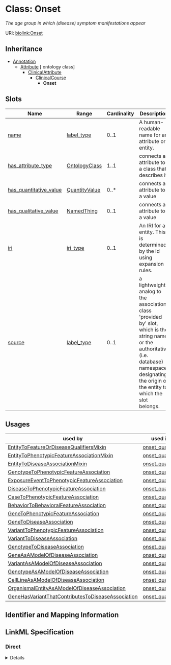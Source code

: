 # Class: Onset
_The age group in which (disease) symptom manifestations appear_





URI: [biolink:Onset](https://w3id.org/biolink/vocab/Onset)




## Inheritance

* [Annotation](Annotation.md)
    * [Attribute](Attribute.md) [ ontology class]
        * [ClinicalAttribute](ClinicalAttribute.md)
            * [ClinicalCourse](ClinicalCourse.md)
                * **Onset**




## Slots

| Name | Range | Cardinality | Description  | Info |
| ---  | --- | --- | --- | --- |
| [name](name.md) | [label_type](label_type.md) | 0..1 | A human-readable name for an attribute or entity.  | . |
| [has_attribute_type](has_attribute_type.md) | [OntologyClass](OntologyClass.md) | 1..1 | connects an attribute to a class that describes it  | . |
| [has_quantitative_value](has_quantitative_value.md) | [QuantityValue](QuantityValue.md) | 0..* | connects an attribute to a value  | . |
| [has_qualitative_value](has_qualitative_value.md) | [NamedThing](NamedThing.md) | 0..1 | connects an attribute to a value  | . |
| [iri](iri.md) | [iri_type](iri_type.md) | 0..1 | An IRI for an entity. This is determined by the id using expansion rules.  | . |
| [source](source.md) | [label_type](label_type.md) | 0..1 | a lightweight analog to the association class 'provided by' slot, which is the string name, or the authoritative (i.e. database) namespace, designating the origin of the entity to which the slot belongs.  | . |


## Usages


| used by | used in | type | used |
| ---  | --- | --- | --- |
| [EntityToFeatureOrDiseaseQualifiersMixin](EntityToFeatureOrDiseaseQualifiersMixin.md) | [onset_qualifier](onset_qualifier.md) | range | onset |
| [EntityToPhenotypicFeatureAssociationMixin](EntityToPhenotypicFeatureAssociationMixin.md) | [onset_qualifier](onset_qualifier.md) | range | onset |
| [EntityToDiseaseAssociationMixin](EntityToDiseaseAssociationMixin.md) | [onset_qualifier](onset_qualifier.md) | range | onset |
| [GenotypeToPhenotypicFeatureAssociation](GenotypeToPhenotypicFeatureAssociation.md) | [onset_qualifier](onset_qualifier.md) | range | onset |
| [ExposureEventToPhenotypicFeatureAssociation](ExposureEventToPhenotypicFeatureAssociation.md) | [onset_qualifier](onset_qualifier.md) | range | onset |
| [DiseaseToPhenotypicFeatureAssociation](DiseaseToPhenotypicFeatureAssociation.md) | [onset_qualifier](onset_qualifier.md) | range | onset |
| [CaseToPhenotypicFeatureAssociation](CaseToPhenotypicFeatureAssociation.md) | [onset_qualifier](onset_qualifier.md) | range | onset |
| [BehaviorToBehavioralFeatureAssociation](BehaviorToBehavioralFeatureAssociation.md) | [onset_qualifier](onset_qualifier.md) | range | onset |
| [GeneToPhenotypicFeatureAssociation](GeneToPhenotypicFeatureAssociation.md) | [onset_qualifier](onset_qualifier.md) | range | onset |
| [GeneToDiseaseAssociation](GeneToDiseaseAssociation.md) | [onset_qualifier](onset_qualifier.md) | range | onset |
| [VariantToPhenotypicFeatureAssociation](VariantToPhenotypicFeatureAssociation.md) | [onset_qualifier](onset_qualifier.md) | range | onset |
| [VariantToDiseaseAssociation](VariantToDiseaseAssociation.md) | [onset_qualifier](onset_qualifier.md) | range | onset |
| [GenotypeToDiseaseAssociation](GenotypeToDiseaseAssociation.md) | [onset_qualifier](onset_qualifier.md) | range | onset |
| [GeneAsAModelOfDiseaseAssociation](GeneAsAModelOfDiseaseAssociation.md) | [onset_qualifier](onset_qualifier.md) | range | onset |
| [VariantAsAModelOfDiseaseAssociation](VariantAsAModelOfDiseaseAssociation.md) | [onset_qualifier](onset_qualifier.md) | range | onset |
| [GenotypeAsAModelOfDiseaseAssociation](GenotypeAsAModelOfDiseaseAssociation.md) | [onset_qualifier](onset_qualifier.md) | range | onset |
| [CellLineAsAModelOfDiseaseAssociation](CellLineAsAModelOfDiseaseAssociation.md) | [onset_qualifier](onset_qualifier.md) | range | onset |
| [OrganismalEntityAsAModelOfDiseaseAssociation](OrganismalEntityAsAModelOfDiseaseAssociation.md) | [onset_qualifier](onset_qualifier.md) | range | onset |
| [GeneHasVariantThatContributesToDiseaseAssociation](GeneHasVariantThatContributesToDiseaseAssociation.md) | [onset_qualifier](onset_qualifier.md) | range | onset |



## Identifier and Mapping Information









## LinkML Specification

<!-- TODO: investigate https://stackoverflow.com/questions/37606292/how-to-create-tabbed-code-blocks-in-mkdocs-or-sphinx -->

### Direct

<details>
```yaml
name: onset
exact_mappings:
- HP:0003674
description: The age group in which (disease) symptom manifestations appear
from_schema: https://w3id.org/biolink/biolink-model
is_a: clinical course

```
</details>

### Induced

<details>
```yaml
name: onset
exact_mappings:
- HP:0003674
description: The age group in which (disease) symptom manifestations appear
from_schema: https://w3id.org/biolink/biolink-model
is_a: clinical course
attributes:
  name:
    name: name
    aliases:
    - label
    - display name
    - title
    exact_mappings:
    - gff3:Name
    - gpi:DB_Object_Name
    narrow_mappings:
    - dct:title
    - WIKIDATA_PROPERTY:P1476
    description: A human-readable name for an attribute or entity.
    in_subset:
    - translator_minimal
    - samples
    from_schema: https://w3id.org/biolink/biolink-model
    slot_uri: rdfs:label
    alias: name
    owner: onset
    range: label type
  has attribute type:
    name: has attribute type
    narrow_mappings:
    - LOINC:has_modality_type
    - LOINC:has_view_type
    description: connects an attribute to a class that describes it
    in_subset:
    - samples
    from_schema: https://w3id.org/biolink/biolink-model
    domain: attribute
    multivalued: false
    alias: has_attribute_type
    owner: onset
    range: ontology class
    required: true
  has quantitative value:
    name: has quantitative value
    exact_mappings:
    - qud:quantityValue
    narrow_mappings:
    - SNOMED:has_concentration_strength_numerator_value
    - SNOMED:has_presentation_strength_denominator_value
    - SNOMED:has_presentation_strength_numerator_value
    description: connects an attribute to a value
    in_subset:
    - samples
    from_schema: https://w3id.org/biolink/biolink-model
    domain: attribute
    multivalued: true
    alias: has_quantitative_value
    owner: onset
    range: quantity value
  has qualitative value:
    name: has qualitative value
    description: connects an attribute to a value
    in_subset:
    - samples
    from_schema: https://w3id.org/biolink/biolink-model
    domain: attribute
    multivalued: false
    alias: has_qualitative_value
    owner: onset
    range: named thing
  iri:
    name: iri
    exact_mappings:
    - WIKIDATA_PROPERTY:P854
    description: An IRI for an entity. This is determined by the id using expansion
      rules.
    in_subset:
    - translator_minimal
    - samples
    from_schema: https://w3id.org/biolink/biolink-model
    alias: iri
    owner: onset
    range: iri type
  source:
    name: source
    description: a lightweight analog to the association class 'provided by' slot,
      which is the string name, or the authoritative (i.e. database) namespace, designating
      the origin of the entity to which the slot belongs.
    in_subset:
    - translator_minimal
    from_schema: https://w3id.org/biolink/biolink-model
    alias: source
    owner: onset
    range: label type

```
</details>